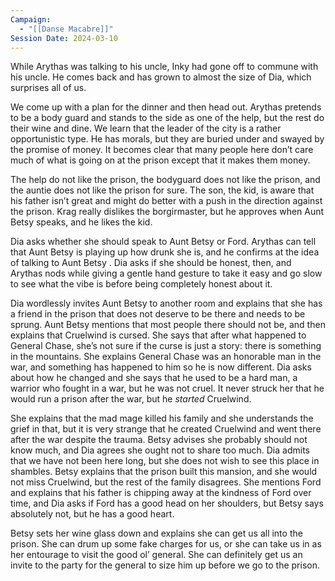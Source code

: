 ```yaml
---
Campaign:
  - "[[Danse Macabre]]"
Session Date: 2024-03-10
---
```

While Arythas was talking to his uncle, Inky had gone off to commune with his uncle. He comes back and has grown to almost the size of Dia, which surprises all of us.

We come up with a plan for the dinner and then head out. Arythas pretends to be a body guard and stands to the side as one of the help, but the rest do their wine and dine. We learn that the leader of the city is a rather opportunistic type. He has morals, but they are buried under and swayed by the promise of money. It becomes clear that many people here don’t care much of what is going on at the prison except that it makes them money.

The help do not like the prison, the bodyguard does not like the prison, and the auntie does not like the prison for sure. The son, the kid, is aware that his father isn’t great and might do better with a push in the direction against the prison. Krag really dislikes the borgirmaster, but he approves when Aunt Betsy speaks, and he likes the kid.

Dia asks whether she should speak to Aunt Betsy or Ford. Arythas can tell that Aunt Betsy is playing up how drunk she is, and he confirms at the idea of talking to Aunt Betsy . Dia asks if she should be honest, then, and Arythas nods while giving a gentle hand gesture to take it easy and go slow to see what the vibe is before being completely honest about it.

Dia wordlessly invites Aunt Betsy to another room and explains that she has a friend in the prison that does not deserve to be there and needs to be sprung. Aunt Betsy mentions that most people there should not be, and then explains that Cruelwind is cursed. She says that after what happened to General Chase, she’s not sure if the curse is just a story: there is something in the mountains. She explains General Chase was an honorable man in the war, and something has happened to him so he is now different. Dia asks about how he changed and she says that he used to be a hard man, a warrior who fought in a war, but he was not cruel. It never struck her that he would run a prison after the war, but he _started_ Cruelwind.

She explains that the mad mage killed his family and she understands the grief in that, but it is very strange that he created Cruelwind and went there after the war despite the trauma. Betsy advises she probably should not know much, and Dia agrees she ought not to share too much. Dia admits that we have not been here long, but she does not wish to see this place in shambles. Betsy explains that the prison built this mansion, and she would not miss Cruelwind, but the rest of the family disagrees. She mentions Ford and explains that his father is chipping away at the kindness of Ford over time, and Dia asks if Ford has a good head on her shoulders, but Betsy says absolutely not, but he has a good heart.

Betsy sets her wine glass down and explains she can get us all into the prison. She can drum up some fake charges for us, or she can take us in as her entourage to visit the good ol’ general. She can definitely get us an invite to the party for the general to size him up before we go to the prison.